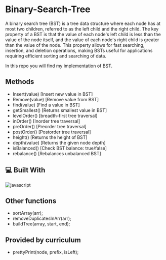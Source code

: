# Binary-Search-Tree
A binary search tree (BST) is a tree data structure where each node has at most two children, referred to as the left child and the right child. The key property of a BST is that the value of each node's left child is less than the value of the node itself, and the value of each node's right child is greater than the value of the node. This property allows for fast searching, insertion, and deletion operations, making BSTs useful for applications requiring efficient sorting and searching of data.

In this repo you will find my implementation of BST.

## Methods
- Insert(value)      [Insert new value in BST]
- Remove(value)      [Remove value from BST]
- find(value)        [Find a value in BST]
- getSmallest()      [Returns smallest value in BST]
- levelOrder()       [breadth-first tree traversal]
- inOrder()          [Inorder tree traversal]
- preOrder()         [Preorder tree traversal]
- postOrder()        [Postorder tree traversal]
- height()           [Returns the height of BST]
- depth(value)       [Returns the given node depth]
- isBalanced()       [Check BST balance: true/false]
- rebalance()        [Rebalances unbalanced BST]

## 💻 Built With
![javascript](https://skillicons.dev/icons?i=js&perline=10)

## Other functions
- sortArray(arr);
- removeDuplicatesInArr(arr);
- buildTree(array, start, end);

## Provided by curriculum
- prettyPrint(node, prefix, isLeft);
